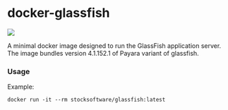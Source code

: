 # docker-glassfish

[![](https://imagelayers.io/badge/stocksoftware/glassfish:latest.svg)](https://imagelayers.io/?images=stocksoftware/glassfish:latest 'Get your own badge on imagelayers.io')

A minimal docker image designed to run the GlassFish application server.
The image bundles version 4.1.152.1 of Payara variant of glassfish.

### Usage

Example: 

    docker run -it --rm stocksoftware/glassfish:latest


